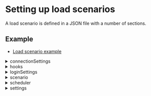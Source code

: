 # Setting up load scenarios

A load scenario is defined in a JSON file with a number of sections.


## Example

* [Load scenario example](./examples/configuration_example.json)

<details>
<summary>connectionSettings</summary>

## Connection settings section

This section of the JSON file contains connection information.

JSON Web Token (JWT), an open standard for creation of access tokens, or WebSocket can be used for authentication. When using JWT, the private key must be available in the path defined by `jwtsettings.keypath`.

* `mode`: Authentication mode
    * `jwt`: JSON Web Token
    * `ws`: WebSocket
* `jwtsettings`: (JWT only) Settings for the JWT connection.
  * `keypath`: Local path to the JWT key file.
  * `jwtheader`: JWT headers as an escaped JSON string. Custom headers to be added to the JWT header.
  * `claims`: JWT claims as an escaped JSON string.
  * `alg`: The signing method used for the JWT. Defaults to `RS512`, if omitted.
      * For keyfiles in RSA format, supports `RS256`, `RS384` or `RS512`.
      * For keyfiles in EC format, supports `ES256`, `ES384` or `ES512`.
* `wssettings`: (WebSocket only) Settings for the WebSocket connection.
* `server`: Qlik Sense host.
* `virtualproxy`: Prefix for the virtual proxy that handles the virtual users.
* `rawurl`: Define the connect URL manually instead letting the `openapp` action do it. **Note**: The protocol must be `wss://` or `ws://`.
* `port`: Set another port than default (`80` for http and `443` for https).
* `security`: Use TLS (SSL) (`true` / `false`).
* `allowuntrusted`: Allow untrusted (for example, self-signed) certificates (`true` / `false`). Defaults to `false`, if omitted.
* `appext`: Replace `app` in the connect URL for the `openapp` action. Defaults to `app`, if omitted.
* `headers`: Headers to use in requests.

### Examples

#### JWT authentication

```json
"connectionSettings": {
    "server": "myserver.com",
    "mode": "jwt",
    "virtualproxy": "jwt",
    "security": true,
    "allowuntrusted": false,
    "jwtsettings": {
        "keypath": "mock.pem",
        "claims": "{\"user\":\"{{.UserName}}\",\"directory\":\"{{.Directory}}\"}"
    }
}
```

* `jwtsettings`:

The strings for `reqheader`, `jwtheader` and `claims` are processed as a GO template where the `User` struct can be used as data:
```golang
struct {
	UserName  string
	Password  string
	Directory string
	}
```
There is also support for the `time.Now` method using the function `now`.

* `jwtheader`:

The entries for message authentication code algorithm, `alg`, and token type, `typ`, are added automatically to the header and should not be included.
    
**Example:** To add a key ID header, `kid`, add the following string:
```json
{
	"jwtheader": "{\"kid\":\"myKeyId\"}"
}
```

* `claims`:

**Example:** For on-premise JWT authentication (with the user and directory set as keys in the QMC), add the following string:
```json
{
	"claims": "{\"user\": \"{{.UserName}}\",\"directory\": \"{{.Directory}}\"}"
}
```
**Example:** To add the time at which the JWT was issued, `iat` ("issued at"), add the following string:
```json
{
	"claims": "{\"iat\":{{now.Unix}}"
}
```
**Example:** To add the expiration time, `exp`, with 5 hours expiration (time.Now uses nanoseconds), add the following string:
```json
{
	"claims": "{\"exp\":{{(now.Add 18000000000000).Unix}}}"
}
```

#### Static header authentication

```json
connectionSettings": {
	"server": "myserver.com",
	"mode": "ws",
	"security": true,
	"virtualproxy" : "header",
	"headers" : {
		"X-Qlik-User-Header" : "{{.UserName}}"
}
```

<hr></details>

<details>
<summary>hooks</summary>

## Hooks section

This section contains the possibility to define hooks, which will send requests to a defined endpoint before and after a test execution.

* `preexecute`: Pre execution hook. Can be used to send a request to an endpoint before a test starts.
  * `url`: Url to send a request towards.
  * `method`: Method of request, defaults to none.
  * `payload`: (optional) Content of request.
  * `respcodes`: Accepted response codes, defaults to 200.
  * `contenttype`: Request content-type header. Defaults to application/json.
  * `extractors`: Extractors, can be used to extract a value from the response to be used on subsequent hook, or to validate that a that part of a response has a specific value.
    * `Name`: Name of extractor, this name is what is later used to when accessing the extracted data in a template such as {{ .Vars.MyExtractorName }}.
    * `path`: Path to data to extract, e.g. /id to extract the data my-id from from a parameter *id* in JSON root.
    * `faillevel`: Defines how to report data extraction or validation failure.
        * `none`: Do nothing.
        * `info`: Log an info log row.
        * `warning`: Log a warning log row.
        * `error`: Log a error row and abort script.
    * `validator`: Validate that part of the response has a specific value
      * `type`: Value should be of this type.
          * `none`: Default type, no validation of value will be done.
          * `bool`: Value should be a boolean.
          * `number`: Value should be a number.
          * `string`: Value should be a string.
      * `value`: Validate the value is exactly equal to this.
  * `headers`: Custom headers to add to the request.
    * `name`: Name of header.
    * `value`: Value of header.
* `postexecute`: Post execution hook. Can be used to send a request to an endpoint after a test is done.
  * `url`: Url to send a request towards.
  * `method`: Method of request, defaults to none.
  * `payload`: (optional) Content of request.
  * `respcodes`: Accepted response codes, defaults to 200.
  * `contenttype`: Request content-type header. Defaults to application/json.
  * `extractors`: Extractors, can be used to extract a value from the response to be used on subsequent hook, or to validate that a that part of a response has a specific value.
    * `Name`: Name of extractor, this name is what is later used to when accessing the extracted data in a template such as {{ .Vars.MyExtractorName }}.
    * `path`: Path to data to extract, e.g. /id to extract the data my-id from from a parameter *id* in JSON root.
    * `faillevel`: Defines how to report data extraction or validation failure.
        * `none`: Do nothing.
        * `info`: Log an info log row.
        * `warning`: Log a warning log row.
        * `error`: Log a error row and abort script.
    * `validator`: Validate that part of the response has a specific value
      * `type`: Value should be of this type.
          * `none`: Default type, no validation of value will be done.
          * `bool`: Value should be a boolean.
          * `number`: Value should be a number.
          * `string`: Value should be a string.
      * `value`: Validate the value is exactly equal to this.
  * `headers`: Custom headers to add to the request.
    * `name`: Name of header.
    * `value`: Value of header.

### Example

#### Send a request to slack that a test is starting.

```json
"hooks": {
    "preexecute": {
        "url": "https://hooks.slack.com/services/XXXXXXXXX/YYYYYYYYYYY/ZZZZZZZZZZZZZZZZZZZZZZZZ",
        "method": "POST",
        "payload": "{ \"text\": \"Running test with {{ .Scheduler.ConcurrentUsers }} concurrent users and {{ .Scheduler.Iterations }} iterations towards {{ .ConnectionSettings.Server }}.\"}",
        "contenttype": "application/json"
    },
    "postexecute": {
        "url": "https://hooks.slack.com/services/XXXXXXXXX/YYYYYYYYYYY/ZZZZZZZZZZZZZZZZZZZZZZZZ",
        "method": "POST",
        "payload": "{ \"text\": \"Test finished with {{ .Counters.Errors }} errors and {{ .Counters.Warnings }} warnings. Total Sessions: {{ .Counters.Sessions }}\"}"
    }
}
```

This will send a message on test startup such as:

```text
Running test with 10 concurrent users and 2 iterations towards MyServer.com.
```

And a message on test finished such as:

```text
Test finished with 4 errors and 12 warnings. Total Sessions: 20.
```

#### Ask an endpoint before execution if test is ok to run

```json
"hooks": {
    "preexecute": {
        "url": "http://myserver:8080/oktoexecute",
        "method": "POST",
        "headers": [
            {
                "name" : "someheader",
                "value": "headervalue"
            }
        ],
        "payload": "{\"testID\": \"12345\",\"startAt\": \"{{now.Format \"2006-01-02T15:04:05Z07:00\"}}\"}",
        "extractors": [
            {
                "name": "oktorun",
                "path" : "/oktorun",
                "faillevel": "error",
                "validator" : {
                    "type": "bool",
                    "value": "true"
                }
            }
        ]
    }
}
```

This will POST a request to `http://myserver:8080/oktoexecute` with the body:

```json
{
    "testID": "12345",
    "startAt": "2021-05-06T08:00:00Z01:00"
}
```

For a test started at `2021-05-06T08:00:00` in timezone UTC+1.

Let's assume the response from this endpoint is:

```json
{
    "oktorun": false
}
```

The validator with path `/oktorun` will extract the value `false` and compare to the value defined in the validator, in this case `true`. Since the they are not equal the test will stop with error before starting exection.

<hr></details>

<details>
<summary>loginSettings</summary>

## Login settings section

This section of the JSON file contains information on the login settings.

* `type`: Type of login request
    * `prefix`: Add a prefix (specified by the `prefix` setting below) to the username, so that it will be `prefix_{session}`.
    * `userlist`: List of users as specified by the `userList` setting below.
    * `fromfile`: List of users from a file with 1 user per row and the format `username;directory;password`
    * `none`: Do not add a prefix to the username, so that it will be `{session}`.
* `settings`: 
    * `userList`: List of users for the `userlist` login request type. Directory and password can be specified per user or outside the list of usernames, which means that they are inherited by all users.
    * `filename`: Path to file with users.
  * `prefix`: Prefix to add to the username, so that it will be `prefix_{session}`.
  * `directory`: Directory to set for the users.

### Examples

#### Prefix login request type

```json
"loginSettings": {
   "type": "prefix",
   "settings": {
       "directory": "anydir",
       "prefix": "Nunit"
   }
}
```

#### Userlist login request type

```json
"loginSettings": {
  "type": "userlist",
  "settings": {
    "userList": [
      {
        "username": "sim1@myhost.example",
        "directory": "anydir1",
        "password": "MyPassword1"
      },
      {
        "username": "sim2@myhost.example"
      }
    ],
    "directory": "anydir2",
    "password": "MyPassword2"
  }
}
```

#### Fromfile login request type

Reads a user list from file. 1 User per row of the and with the format `username;directory;password`. `directory` and `password` are optional, if none are defined for a user it will use the default values on settings (i.e. `defaultdir` and `defaultpassword`). If the used authentication type doesn't use `directory` or `password` these can be omitted.

Definition with default values:

```json
"loginSettings": {
  "type": "fromfile",
  "settings": {
    "filename": "./myusers.txt",
    "directory": "defaultdir",
    "password": "defaultpassword"
  }
}
```

Definition without default values:

```json
"loginSettings": {
  "type": "fromfile",
  "settings": {
    "filename": "./myusers.txt"
  }
}
```

This is a valid format of a file.

```text
testuser1
testuser2;myspecialdirectory
testuser3;;somepassword
testuser4;specialdir;anotherpassword
testuser5;;A;d;v;a;n;c;e;d;;P;a;s;s;w;o;r;d;
```

*testuser1* will get default `directory` and `password`, *testuser3* and *testuser5* will get default `directory`.

<hr></details>

<details>
<summary>scenario</summary>

## Scenario section

This section of the JSON file contains the actions that are performed in the load scenario.

### Structure of an action entry

All actions follow the same basic structure: 

* `action`: Name of the action to execute.
* `label`: (optional) Custom string set by the user. This can be used to distinguish the action from other actions of the same type when analyzing the test results.
* `disabled`: (optional) Disable action (`true` / `false`). If set to `true`, the action is not executed.
* `settings`: Most, but not all, actions have a settings section with action-specific settings.

### Example

```json
{
    "action": "actioname",
    "label": "custom label for analysis purposes",
    "disabled": false,
    "settings": {
        
    }
}
```

<details>
<summary>Common actions</summary>

# Common actions

These actions are applicable for most types of Qlik Sense deployments.

**Note:** It is recommended to prepend the actions listed here with an `openapp` action as most of them perform operations in an app context (such as making selections or changing sheets).


<details>
<summary>applybookmark</summary>

## ApplyBookmark action

Apply a bookmark in the current app.

**Note:** Specify *either* `title` *or* `id`, not both.

* `title`: Name of the bookmark (supports the use of [variables](#session_variables)).
* `id`: ID of the bookmark.
* `selectionsonly`: Apply selections only.

### Example

```json
{
    "action": "applybookmark",
    "settings": {
        "title": "My bookmark"
    }
}
```

<hr></details>

<details>
<summary>askhubadvisor</summary>

## AskHubAdvisor action

Perform a query in the Qlik Sense hub insight advisor.
* `querysource`: The source from which queries will be randomly picked.
    * `file`: Read queries from file defined by `file`.
    * `querylist`: Read queries from list defined by `querylist`.
* `querylist`: A list of queries. Plain strings are supported and will get a weight of `1`.
  * `weight`: A weight to set probablility of query being peformed.
  * `query`: A query sentence.
* `lang`: Query language.
* `maxfollowup`: The maximum depth of followup queries asked. A value of `0` means that a query from querysource is performed without followup queries.
* `file`: Path to query file.
* `app`: Optional name of app to pick in followup queries. If not set, a random app is picked.
* `saveimages`: Save images of charts to file.
* `saveimagefile`: File name of saved images. Defaults to server side file name. Supports [Session Variables](https://github.com/qlik-trial/gopherciser-oss/blob/master/docs/settingup.md#session-variables).
* `thinktime`: Settings for the `thinktime` action, which is automatically inserted before each followup. Defaults to a uniform distribution with mean=8 and deviation=4.
  * `type`: Type of think time
      * `static`: Static think time, defined by `delay`.
      * `uniform`: Random think time with uniform distribution, defined by `mean` and `dev`.
  * `delay`: Delay (seconds), used with type `static`.
  * `mean`: Mean (seconds), used with type `uniform`.
  * `dev`: Deviation (seconds) from `mean` value, used with type `uniform`.
* `followuptypes`: A list of followup types enabled for followup queries. If omitted, all types are enabled.
    * `app`: Enable followup queries which change app.
    * `measure`: Enable followups based on measures.
    * `dimension`: Enable followups based on dimensions.
    * `recommendation`: Enable followups based on recommendations.
    * `sentence`: Enable followup queries based on bare sentences.

### Examples

#### Pick queries from file

```json
{
    "action": "AskHubAdvisor",
    "settings": {
        "querysource": "file",
        "file": "queries.txt"
    }
}
```

The file `queries.txt` contains one query and an optional weight per line. The line format is `[WEIGHT;]QUERY`.
```txt
show sales per country
5; what is the lowest price of shoes
```

#### Pick queries from list

```json
{
    "action": "AskHubAdvisor",
    "settings": {
        "querysource": "querylist",
        "querylist": ["show sales per country", "what is the lowest price of shoes"]
    }
}
```

#### Perform followup queries if possible (default: 0)

```json
{
    "action": "AskHubAdvisor",
    "settings": {
        "querysource": "querylist",
        "querylist": ["show sales per country", "what is the lowest price of shoes"],
        "maxfollowup": 3
    }
}
```

#### Change lanuage (default: "en")

```json
{
    "action": "AskHubAdvisor",
    "settings": {
        "querysource": "querylist",
        "querylist": ["show sales per country", "what is the lowest price of shoes"],
        "lang": "fr"
    }
}
```

#### Weights in querylist

```json
{
    "action": "AskHubAdvisor",
    "settings": {
        "querysource": "querylist",
        "querylist": [
            {
                "query": "show sales per country",
                "weight": 5,
            },
            "what is the lowest price of shoes"
        ]
    }
}
```

#### Thinktime before followup queries

See detailed examples of settings in the documentation for thinktime action.

```json
{
    "action": "AskHubAdvisor",
    "settings": {
        "querysource": "querylist",
        "querylist": [
            "what is the lowest price of shoes"
        ],
        "maxfollowup": 5,
        "thinktime": {
            "type": "static",
            "delay": 5
        }
    }
}
```

#### Ask followups only based on app selection


```json
{
    "action": "AskHubAdvisor",
    "settings": {
        "querysource": "querylist",
        "querylist": [
            "what is the lowest price of shoes"
        ],
        "maxfollowup": 5,
        "followuptypes": ["app"]
    }
}
```

#### Save chart images to file

```json
{
    "action": "AskHubAdvisor",
    "settings": {
        "querysource": "querylist",
        "querylist": [
            "show price per shoe type"
        ],
        "maxfollowup": 5,
        "saveimages": true
    }
}
```

#### Save chart images to file with custom name

The `saveimagefile` file name template setting supports
[Session Variables](https://github.com/qlik-trial/gopherciser-oss/blob/master/docs/settingup.md#session-variables).
You can apart from session variables include the following action local variables in the `saveimagefile` file name template:
- .Local.ImageCount - _the number of images written to file_
- .Local.ServerFileName - _the server side name of image file_
- .Local.Query - _the query sentence_
- .Local.AppName - _the name of app, if any app, where query is asked_
- .Local.AppID - _the id of app, if any app, where query is asked_

```json
{
    "action": "AskHubAdvisor",
    "settings": {
        "querysource": "querylist",
        "querylist": [
            "show price per shoe type"
        ],
        "maxfollowup": 5,
        "saveimages": true,
        "saveimagefile": "{{.Local.Query}}--app-{{.Local.AppName}}--user-{{.UserName}}--thread-{{.Thread}}--session-{{.Session}}"
    }
}
```

<hr></details>

<details>
<summary>changesheet</summary>

## ChangeSheet action

Change to a new sheet, unsubscribe to the currently subscribed objects, and subscribe to all objects on the new sheet.

The action supports getting data from the following objects:

* Listbox
* Filter pane
* Bar chart
* Scatter plot
* Map (only the first layer)
* Combo chart
* Table
* Pivot table
* Line chart
* Pie chart
* Tree map
* Text-Image
* KPI
* Gauge
* Box plot
* Distribution plot
* Histogram
* Auto chart (including any support generated visualization from this list)
* Waterfall chart

* `id`: GUID of the sheet to change to.

### Example

```json
{
     "label": "Change Sheet Dashboard",
     "action": "ChangeSheet",
     "settings": {
         "id": "TFJhh"
     }
}
```

<hr></details>

<details>
<summary>clearall</summary>

## ClearAll action

Clear all selections in an app.


### Example

```json
{
    "action": "clearall",
    "label": "Clear all selections (1)"
}
```

<hr></details>

<details>
<summary>clearfield</summary>

## ClearField action

Clear selections in a field.

* `name`: Name of field to clear.

### Example

```json
{
    "action": "clearfield",
    "label": "Clear selections in Alpha",
    "settings" : {
        "name": "Alpha"
    }
}
```

<hr></details>

<details>
<summary>clickactionbutton</summary>

## ClickActionButton action

A `ClickActionButton`-action simulates clicking an _action-button_. An _action-button_ is a sheet item which, when clicked, executes a series of actions. The series of actions contained by an action-button begins with any number _generic button-actions_ and ends with an optional _navigation button-action_.

### Supported button-actions
#### Generic button-actions
- Apply bookmark
- Move backward in all selections
- Move forward in all selections
- Lock all selections
- Clear all selections
- Lock field
- Unlock field
- Select all in field
- Select alternatives in field
- Select excluded in field
- Select possible in field
- Select values matching search criteria in field
- Clear selection in field
- Toggle selection in field
- Set value of variable

#### Navigation button-actions
- Change to first sheet
- Change to last sheet
- Change to previous sheet
- Change sheet by name
- Change sheet by ID
* `id`: ID of the action-button to click.

### Examples

```json
{
     "label": "ClickActionButton",
     "action": "ClickActionButton",
     "settings": {
         "id": "951e2eee-ad49-4f6a-bdfe-e9e3dddeb2cd"
     }
}
```

<hr></details>

<details>
<summary>containertab</summary>

## Containertab action

A `Containertab` action simulates switching the active object in a `container` object.

* `mode`: Mode for container tab switching, one of: `objectid`, `random` or `index`.
    * `objectid`: Switch to tab with object defined by `objectid`.
    * `random`: Switch to a random visible tab within the container.
    * `index`: Switch to tab with zero based index defined but `index`.
* `containerid`: ID of the container object.
* `objectid`: ID of the object to set as active, used with mode `objectid`.
* `index`: Zero based index of tab to switch to, used with mode `index`.

### Examples

```json
{
  "label": "Switch to object qwerty in container object XYZ",
  "action": "containertab",
  "settings": {
    "containerid": "xyz",
    "mode": "id",
    "objectid" : "qwerty"
  }
}
```

```json
{
  "label": "Switch to random object in container object XYZ",
  "action": "containertab",
  "settings": {
    "containerid": "xyz",
    "mode": "random"
  }
}
```

```json
{
  "label": "Switch to object in first tab in container object XYZ",
  "action": "containertab",
  "settings": {
    "containerid": "xyz",
    "mode": "index",
    "index": 0
  }
}
```

<hr></details>

<details>
<summary>createbookmark</summary>

## CreateBookmark action

Create a bookmark from the current selection and selected sheet.

**Note:** Both `title` and `id` can be used to identify the bookmark in subsequent actions. 

* `title`: Name of the bookmark (supports the use of [variables](#session_variables)).
* `id`: ID of the bookmark.
* `description`: (optional) Description of the bookmark to create.
* `nosheet`: Do not include the sheet location in the bookmark.
* `savelayout`: Include the layout in the bookmark.

### Example

```json
{
    "action": "createbookmark",
    "settings": {
        "title": "my bookmark",
        "description": "This bookmark contains some interesting selections"
    }
}
```

<hr></details>

<details>
<summary>createsheet</summary>

## CreateSheet action

Create a new sheet in the current app.

* `id`: (optional) ID to be used to identify the sheet in any subsequent `changesheet`, `duplicatesheet`, `publishsheet` or `unpublishsheet` action.
* `title`: Name of the sheet to create.
* `description`: (optional) Description of the sheet to create.

### Example

```json
{
    "action": "createsheet",
    "settings": {
        "title" : "Generated sheet"
    }
}
```

<hr></details>

<details>
<summary>deletebookmark</summary>

## DeleteBookmark action

Delete one or more bookmarks in the current app.

**Note:** Specify *either* `title` *or* `id`, not both.

* `title`: Name of the bookmark (supports the use of [variables](#session_variables)).
* `id`: ID of the bookmark.
* `mode`: 
    * `single`: Delete one bookmark that matches the specified `title` or `id` in the current app.
    * `matching`: Delete all bookmarks with the specified `title` in the current app.
    * `all`: Delete all bookmarks in the current app.

### Example

```json
{
    "action": "deletebookmark",
    "settings": {
        "mode": "single",
        "title": "My bookmark"
    }
}
```

<hr></details>

<details>
<summary>deletesheet</summary>

## DeleteSheet action

Delete one or more sheets in the current app.

**Note:** Specify *either* `title` *or* `id`, not both.

* `mode`: 
    * `single`: Delete one sheet that matches the specified `title` or `id` in the current app.
    * `matching`: Delete all sheets with the specified `title` in the current app.
    * `allunpublished`: Delete all unpublished sheets in the current app.
* `title`: (optional) Name of the sheet to delete.
* `id`: (optional) GUID of the sheet to delete.

### Example

```json
{
    "action": "deletesheet",
    "settings": {
        "mode": "matching",
        "title": "Test sheet"
    }
}
```

<hr></details>

<details>
<summary>disconnectapp</summary>

## DisconnectApp action

Disconnect from an already connected app.


### Example

```json
{
    "label": "Disconnect from server",
    "action" : "disconnectapp"
}
```

<hr></details>

<details>
<summary>disconnectenvironment</summary>

## DisconnectEnvironment action

Disconnect from an environment. This action will disconnect open websockets towards sense and events. The action is not needed for most scenarios, however if a scenario mixes different types of environmentsor uses custom actions towards external environment, it should be used directly after the last action towards the environment.

Since the action also disconnects any open websocket to Sense apps, it does not need to be preceeded with a `disconnectapp` action.


### Example

```json
{
    "label": "Disconnect from environment",
    "action" : "disconnectenvironment"
}
```

<hr></details>

<details>
<summary>dosave</summary>

## DoSave action

`DoSave` issues a command to engine to save the currently open app. If the simulated user does not have permission to save the app it will result in an error.

### Example

```json
{
    "label": "Save MyApp",
    "action" : "dosave"
}
```

<hr></details>

<details>
<summary>duplicatesheet</summary>

## DuplicateSheet action

Duplicate a sheet, including all objects.

* `id`: ID of the sheet to clone.
* `changesheet`: Clear the objects currently subscribed to and then subribe to all objects on the cloned sheet (which essentially corresponds to using the `changesheet` action to go to the cloned sheet) (`true` / `false`). Defaults to `false`, if omitted.
* `save`: Execute `saveobjects` after the cloning operation to save all modified objects (`true` / `false`). Defaults to `false`, if omitted.
* `cloneid`: (optional) ID to be used to identify the sheet in any subsequent `changesheet`, `duplicatesheet`, `publishsheet` or `unpublishsheet` action.

### Example

```json
{
    "action": "duplicatesheet",
    "label": "Duplicate sheet1",
    "settings":{
        "id" : "mBshXB",
        "save": true,
        "changesheet": true
    }
}
```

<hr></details>

<details>
<summary>iterated</summary>

## Iterated action

Loop one or more actions.

**Note:** This action does not require an app context (that is, it does not have to be prepended with an `openapp` action).

* `iterations`: Number of loops.
* `actions`: Actions to iterate
  * `action`: Name of the action to execute.
  * `label`: (optional) Custom string set by the user. This can be used to distinguish the action from other actions of the same type when analyzing the test results.
  * `disabled`: (optional) Disable action (`true` / `false`). If set to `true`, the action is not executed.
  * `settings`: Most, but not all, actions have a settings section with action-specific settings.

### Example

```json
//Visit all sheets twice
{
     "action": "iterated",
     "label": "",
     "settings": {
         "iterations" : 2,
         "actions" : [
            {
                 "action": "sheetchanger"
            },
            {
                "action": "thinktime",
                "settings": {
                    "type": "static",
                    "delay": 5
                }
            }
         ]
     }
}
```

<hr></details>

<details>
<summary>listboxselect</summary>

## ListBoxSelect action

Perform list object specific selectiontypes in listbox.


* `id`: ID of the listbox in which to select values.
* `type`: Selection type.
    * `all`: Select all values.
    * `alternative`: Select alternative values.
    * `excluded`: Select excluded values.
    * `possible`: Select possible values.
* `accept`: Accept or abort selection after selection (only used with `wrap`) (`true` / `false`).
* `wrap`: Wrap selection with Begin / End selection requests (`true` / `false`).

### Examples

```json
{
     "label": "ListBoxSelect",
     "action": "ListBoxSelect",
     "settings": {
         "id": "951e2eee-ad49-4f6a-bdfe-e9e3dddeb2cd",
         "type": "all",
         "wrap": true,
         "accept": true
     }
}
```

<hr></details>

<details>
<summary>openapp</summary>

## OpenApp action

Open an app.

**Note:** If the app name is used to specify which app to open, this action cannot be the first action in the scenario. It must be preceded by an action that can populate the artifact map, such as `openhub`.

* `appmode`: App selection mode
    * `current`: (default) Use the current app, selected by an app selection in a previous action
    * `guid`: Use the app GUID specified by the `app` parameter.
    * `name`: Use the app name specified by the `app` parameter.
    * `random`: Select a random app from the artifact map, which is filled by e.g. `openhub`
    * `randomnamefromlist`: Select a random app from a list of app names. The `list` parameter should contain a list of app names.
    * `randomguidfromlist`: Select a random app from a list of app GUIDs. The `list` parameter should contain a list of app GUIDs.
    * `randomnamefromfile`: Select a random app from a file with app names. The `filename` parameter should contain the path to a file in which each line represents an app name.
    * `randomguidfromfile`: Select a random app from a file with app GUIDs. The `filename` parameter should contain the path to a file in which each line represents an app GUID.
    * `round`: Select an app from the artifact map according to the round-robin principle.
    * `roundnamefromlist`: Select an app from a list of app names according to the round-robin principle. The `list` parameter should contain a list of app names.
    * `roundguidfromlist`: Select an app from a list of app GUIDs according to the round-robin principle. The `list` parameter should contain a list of app GUIDs.
    * `roundnamefromfile`: Select an app from a file with app names according to the round-robin principle. The `filename` parameter should contain the path to a file in which each line represents an app name.
    * `roundguidfromfile`: Select an app from a file with app GUIDs according to the round-robin principle. The `filename` parameter should contain the path to a file in which each line represents an app GUID.
* `app`: App name or app GUID (supports the use of [session variables](#session_variables)). Used with `appmode` set to `guid` or `name`.
* `list`: List of apps. Used with `appmode` set to `randomnamefromlist`, `randomguidfromlist`, `roundnamefromlist` or `roundguidfromlist`.
* `filename`: Path to a file in which each line represents an app. Used with `appmode` set to `randomnamefromfile`, `randomguidfromfile`, `roundnamefromfile` or `roundguidfromfile`.
* `externalhost`: (optional) Sets an external host to be used instead of `server` configured in connection settings.
* `unique`: Create unqiue engine session not re-using session from previous connection with same user. Defaults to false.

### Examples

```json
{
     "label": "OpenApp",
     "action": "OpenApp",
     "settings": {
         "appmode": "guid",
         "app": "7967af99-68b6-464a-86de-81de8937dd56"
     }
}
```
```json
{
     "label": "OpenApp",
     "action": "OpenApp",
     "settings": {
         "appmode": "randomguidfromlist",
         "list": ["7967af99-68b6-464a-86de-81de8937dd56", "ca1a9720-0f42-48e5-baa5-597dd11b6cad"]
     }
}
```

<hr></details>

<details>
<summary>productversion</summary>

## ProductVersion action

Request the product version from the server and, optionally, save it to the log. This is a lightweight request that can be used as a keep-alive message in a loop.

* `log`: Save the product version to the log (`true` / `false`). Defaults to `false`, if omitted.

### Example

```json
//Keep-alive loop
{
    "action": "iterated",
    "settings" : {
        "iterations" : 10,
        "actions" : [
            {
                "action" : "productversion"
            },
            {
                "action": "thinktime",
                "settings": {
                    "type": "static",
                    "delay": 30
                }
            }
        ]
    }
}
```

<hr></details>

<details>
<summary>publishbookmark</summary>

## PublishBookmark action

Publish a bookmark.

**Note:** Specify *either* `title` *or* `id`, not both.

* `title`: Name of the bookmark (supports the use of [variables](#session_variables)).
* `id`: ID of the bookmark.

### Example

Publish the bookmark with `id` "bookmark1" that was created earlier on in the script.

```json
{
    "label" : "Publish bookmark 1",
    "action": "publishbookmark",
    "disabled" : false,
    "settings" : {
        "id" : "bookmark1"
    }
}
```

Publish the bookmark with the `title` "bookmark of testuser", where "testuser" is the username of the simulated user.

```json
{
    "label" : "Publish bookmark 2",
    "action": "publishbookmark",
    "disabled" : false,
    "settings" : {
        "title" : "bookmark of {{.UserName}}"
    }
}
```

<hr></details>

<details>
<summary>publishsheet</summary>

## PublishSheet action

Publish sheets in the current app.

* `mode`: 
    * `allsheets`: Publish all sheets in the app.
    * `sheetids`: Only publish the sheets specified by the `sheetIds` array.
* `sheetIds`: (optional) Array of sheet IDs for the `sheetids` mode.

### Example
```json
{
     "label": "PublishSheets",
     "action": "publishsheet",
     "settings": {
       "mode": "sheetids",
       "sheetIds": ["qmGcYS", "bKbmgT"]
     }
}
```

<hr></details>

<details>
<summary>randomaction</summary>

## RandomAction action

Randomly select other actions to perform. This meta-action can be used as a starting point for your testing efforts, to simplify script authoring or to add background load.

`randomaction` accepts a list of action types between which to randomize. An execution of `randomaction` executes one or more of the listed actions (as determined by the `iterations` parameter), randomly chosen by a weighted probability. If nothing else is specified, each action has a default random mode that is used. An override is done by specifying one or more parameters of the original action.

Each action executed by `randomaction` is followed by a customizable `thinktime`.

**Note:** The recommended way to use this action is to prepend it with an `openapp` and a `changesheet` action as this ensures that a sheet is always in context.

* `actions`: List of actions from which to randomly pick an action to execute. Each item has a number of possible parameters.
  * `type`: Type of action
      * `thinktime`: See the `thinktime` action.
      * `sheetobjectselection`: Make random selections within objects visible on the current sheet. See the `select` action.
      * `changesheet`: See the `changesheet` action.
      * `clearall`: See the `clearall` action.
  * `weight`: The probabilistic weight of the action, specified as an integer. This number is proportional to the likelihood of the specified action, and is used as a weight in a uniform random selection.
  * `overrides`: (optional) Static overrides to the action. The overrides can include any or all of the settings from the original action, as determined by the `type` field. If nothing is specified, the default values are used.
* `thinktimesettings`: Settings for the `thinktime` action, which is automatically inserted after every randomized action.
  * `type`: Type of think time
      * `static`: Static think time, defined by `delay`.
      * `uniform`: Random think time with uniform distribution, defined by `mean` and `dev`.
  * `delay`: Delay (seconds), used with type `static`.
  * `mean`: Mean (seconds), used with type `uniform`.
  * `dev`: Deviation (seconds) from `mean` value, used with type `uniform`.
* `iterations`: Number of random actions to perform.

### Random action defaults

The following default values are used for the different actions:

* `thinktime`: Mirrors the configuration of `thinktimesettings`
* `sheetobjectselection`:

```json
{
     "settings": 
     {
         "id": <UNIFORMLY RANDOMIZED>,
         "type": "RandomFromAll",
         "min": 1,
         "max": 2,
         "accept": true
     }
}
```

* `changesheet`:

```json
{
     "settings": 
     {
         "id": <UNIFORMLY RANDOMIZED>
     }
}
```

* `clearall`:

```json
{
     "settings": 
     {
     }
}
```

### Examples

#### Generating a background load by executing 5 random actions

```json
{
    "action": "RandomAction",
    "settings": {
        "iterations": 5,
        "actions": [
            {
                "type": "thinktime",
                "weight": 1
            },
            {
                "type": "sheetobjectselection",
                "weight": 3
            },
            {
                "type": "changesheet",
                "weight": 5
            },
            {
                "type": "clearall",
                "weight": 1
            }
        ],
        "thinktimesettings": {
            "type": "uniform",
            "mean": 10,
            "dev": 5
        }
    }
}
```

#### Making random selections from excluded values

```json
{
    "action": "RandomAction",
    "settings": {
        "iterations": 1,
        "actions": [
            {
                "type": "sheetobjectselection",
                "weight": 1,
                "overrides": {
                  "type": "RandomFromExcluded",
                  "min": 1,
                  "max": 5
                }
            }
        ],
        "thinktimesettings": {
            "type": "static",
            "delay": 1
        }
    }
}
```

<hr></details>

<details>
<summary>reload</summary>

## Reload action

Reload the current app by simulating selecting **Load data** in the Data load editor. To select an app, preceed this action with an `openapp` action.

* `mode`: Error handling during the reload operation
    * `default`: Use the default error handling.
    * `abend`: Stop reloading the script, if an error occurs.
    * `ignore`: Continue reloading the script even if an error is detected in the script.
* `partial`: Enable partial reload (`true` / `false`). This allows you to add data to an app without reloading all data. Defaults to `false`, if omitted.
* `log`: Save the reload log as a field in the output (`true` / `false`). Defaults to `false`, if omitted. **Note:** This should only be used when needed as the reload log can become very large.

### Example

```json
{
    "action": "reload",
    "settings": {
        "mode" : "default",
        "partial": false
    }
}
```

<hr></details>

<details>
<summary>select</summary>

## Select action

Select random values in an object.

See the [Limitations](README.md#limitations) section in the README.md file for limitations related to this action.
 
* `id`: ID of the object in which to select values.
* `type`: Selection type
    * `randomfromall`: Randomly select within all values of the symbol table.
    * `randomfromenabled`: Randomly select within the white and light grey values on the first data page.
    * `randomfromexcluded`: Randomly select within the dark grey values on the first data page.
    * `randomdeselect`: Randomly deselect values on the first data page.
    * `values`: Select specific element values, defined by `values` array.
* `accept`: Accept or abort selection after selection (only used with `wrap`) (`true` / `false`).
* `wrap`: Wrap selection with Begin / End selection requests (`true` / `false`).
* `min`: Minimum number of selections to make.
* `max`: Maximum number of selections to make.
* `dim`: Dimension / column in which to select.
* `values`: Array of element values to select when using selection type `values`. These are the element values for a selection, not the values seen by the user.

### Example

Randomly select among all the values in object `RZmvzbF`.

```json
{
     "label": "ListBox Year",
     "action": "Select",
     "settings": {
         "id": "RZmvzbF",
         "type": "RandomFromAll",
         "accept": true,
         "wrap": false,
         "min": 1,
         "max": 3,
         "dim": 0
     }
}
```

Randomly select among all the enabled values (a.k.a "white" values) in object `RZmvzbF`.

```json
{
     "label": "ListBox Year",
     "action": "Select",
     "settings": {
         "id": "RZmvzbF",
         "type": "RandomFromEnabled",
         "accept": true,
         "wrap": false,
         "min": 1,
         "max": 3,
         "dim": 0
     }
}
```

#### Statically selecting specific values

This example selects specific element values in object `RZmvzbF`. These are the values which can be seen in a selection when e.g. inspecting traffic, it is not the data values presented to the user. E.g. when loading a table in the following order by a Sense loadscript:

```
Beta
Alpha
Gamma
```

which might be presented to the user sorted as

```
Alpha
Beta
Gamma
```

The element values will be Beta=0, Alpha=1 and Gamma=2.

To statically select "Gamma" in this case:

```json
{
     "label": "Select Gammma",
     "action": "Select",
     "settings": {
         "id": "RZmvzbF",
         "type": "values",
         "accept": true,
         "wrap": false,
         "values" : [2],
         "dim": 0
     }
}
```

<hr></details>

<details>
<summary>setscript</summary>

## SetScript action

Set the load script for the current app. To load the data from the script, use the `reload` action after the `setscript` action.

* `script`: Load script for the app (written as a string).

### Example

```json
{
    "action": "setscript",
    "settings": {
        "script" : "Characters:\nLoad Chr(RecNo()+Ord('A')-1) as Alpha, RecNo() as Num autogenerate 26;"
    }
}
```

<hr></details>

<details>
<summary>setscriptvar</summary>

## SetScriptVar action

Sets a variable which can be used within the same session. Cannot be accessed across different simulated users.

* `name`: Name of variable to set. Will overwrite any existing variable with same name.
* `type`: Type of the variable.
    * `string`: Variable of type string e.g. `my var value`.
    * `int`: Variable of type integer e.g. `6`.
    * `array`: Variable of type array e.g. `1,2,3`.
* `value`: Value to set to variable (supports the use of [session variables](#session_variables)).
* `sep`: Separator to use when separating string into array. Defaults to `,`.

### Example

Create a variable containing a string and use it in openapp.

```json
{
    "action": "setscriptvar",
    "settings": {
        "name": "mylocalvar",
        "type": "string",
        "value": "My app Name with number for session {{ .Session }}"
    }
},
{
    "action": "openapp",
    "settings": {
        "appmode": "name",
        "app": "{{ .ScriptVars.mylocalvar }}"
    }
}
```

Create a variable containing an integer and use it in a loop creating bookmarks numbered 1 to 5. Then in a different loop reset variable and delete the bookmarks.

```json
{
    "action": "setscriptvar",
    "settings": {
        "name": "BookmarkCounter",
        "type": "int",
        "value": "0"
    }
},
{
    "action": "iterated",
    "settings": {
        "iterations": 5,
        "actions": [
            {
                "action": "setscriptvar",
                "settings": {
                    "name": "BookmarkCounter",
                    "type": "int",
                    "value": "{{ add .ScriptVars.BookmarkCounter 1 }}"
                }
            },
            {
                "action": "createbookmark",
                "settings": {
                    "title": "Bookmark {{ .ScriptVars.BookmarkCounter }}",
                    "description": "This bookmark contains some interesting selections"
                }
            }
            
        ]
    }
},
{
    "action": "setscriptvar",
    "settings": {
        "name": "BookmarkCounter",
        "type": "int",
        "value": "0"
    }
},
{
    "action": "iterated",
    "disabled": false,
    "settings": {
        "iterations": 3,
        "actions": [
            {
                "action": "setscriptvar",
                "settings": {
                    "name": "BookmarkCounter",
                    "type": "int",
                    "value": "{{ .ScriptVars.BookmarkCounter | add 1}}"
                }
            },
            {
                "action": "deletebookmark",
                "settings": {
                    "mode": "single",
                    "title": "Bookmark {{ $element:=range.ScriptVars.BookmarkCounter }} {{ $element }}{{ end }}"
                }
            }
        ]
    }
}
```

Combine two variables `MyArrayVar` and `BookmarkCounter` to create 3 bookmarks with the names `Bookmark one`, `Bookmark two` and `Bookmark three`.

```json
{
    "action": "setscriptvar",
    "settings": {
        "name": "MyArrayVar",
        "type": "array",
        "value": "one,two,three,four,five",
        "sep": ","
    }           
},
{
    "action": "setscriptvar",
    "settings": {
        "name": "BookmarkCounter",
        "type": "int",
        "value": "0"
    }
},
{
    "action": "iterated",
    "disabled": false,
    "settings": {
        "iterations": 3,
        "actions": [
            {
                "action": "createbookmark",
                "settings": {
                    "title": "Bookmark {{ index .ScriptVars.MyArrayVar .ScriptVars.BookmarkCounter }}",
                    "description": "This bookmark contains some interesting selections"
                }
            },
            {
                "action": "setscriptvar",
                "settings": {
                    "name": "BookmarkCounter",
                    "type": "int",
                    "value": "{{ .ScriptVars.BookmarkCounter | add 1}}"
                }
            }
        ]
    }
}
 ```

A more advanced example.

Create a bookmark "BookmarkX" for each iteration in a loop, and add this to an array "MyArrayVar". After the first `iterated` action this will look like "Bookmark1,Bookmark2,Bookmark3". The second `iterated` action then deletes these bookmarks using the created array.

Dissecting the first array construction action. The `join` command takes the elements `.ScriptVars.MyArrayVar` and joins them together into a string separated by the separtor `,`. So with an array of [ elem1 elem2 ] this becomes a string as `elem1,elem2`. The `if` statement checks if the value of `.ScriptVars.BookmarkCounter` is 0, if it is 0 (i.e. the first iteration) it sets the string to `Bookmark1`. If it is not 0, it executes the join command on .ScriptVars.MyArrayVar, on iteration 3, the result of this would be `Bookmark1,Bookmark2` then it appends the fixed string `,Bookmark`, so far the string is `Bookmark1,Bookmark2,Bookmark`. Lastly it takes the value of `.ScriptVars.BookmarkCounter`, which is now 2, and adds 1 too it and appends, making the entire string `Bookmark1,Bookmark2,Bookmark3`.

 ```json
{
    "action": "setscriptvar",
    "settings": {
        "name": "BookmarkCounter",
        "type": "int",
        "value": "0"
    }
},
{
    "action": "iterated",
    "disabled": false,
    "settings": {
        "iterations": 3,
        "actions": [
            {
                "action": "setscriptvar",
                "settings": {
                    "name": "MyArrayVar",
                    "type": "array",
                    "value": "{{ if eq 0 .ScriptVars.BookmarkCounter }}Bookmark1{{ else }}{{ join .ScriptVars.MyArrayVar \",\" }},Bookmark{{ .ScriptVars.BookmarkCounter | add 1 }}{{ end }}",
                    "sep": ","
                }
            },
            {
                "action": "createbookmark",
                "settings": {
                    "title": "{{ index .ScriptVars.MyArrayVar .ScriptVars.BookmarkCounter }}",
                    "description": "This bookmark contains some interesting selections"
                }
            },
            {
                "action": "setscriptvar",
                "settings": {
                    "name": "BookmarkCounter",
                    "type": "int",
                    "value": "{{ .ScriptVars.BookmarkCounter | add 1}}"
                }
            }
        ]
    }
},
{
    "action": "setscriptvar",
    "settings": {
        "name": "BookmarkCounter",
        "type": "int",
        "value": "0"
    }
},
{
    "action": "iterated",
    "disabled": false,
    "settings": {
        "iterations": 3,
        "actions": [
            {
                "action": "deletebookmark",
                "settings": {
                    "mode": "single",
                    "title": "{{ index .ScriptVars.MyArrayVar .ScriptVars.BookmarkCounter }}"
                }
            },
            {
                "action": "setscriptvar",
                "settings": {
                    "name": "BookmarkCounter",
                    "type": "int",
                    "value": "{{ .ScriptVars.BookmarkCounter | add 1}}"
                }
            }
        ]
    }
}
 ```
<hr></details>

<details>
<summary>setsensevariable</summary>

## SetSenseVariable action

Sets a Qlik Sense variable on a sheet in the open app.

* `name`: Name of the Qlik Sense variable to set.
* `value`: Value to set the Qlik Sense variable to. (supports the use of [session variables](#session_variables))

### Example

Set a variable to 2000

```json
{
     "name": "vSampling",
     "value": "2000"
}
```
<hr></details>

<details>
<summary>sheetchanger</summary>

## SheetChanger action

Create and execute a `changesheet` action for each sheet in an app. This can be used to cache the inital state for all objects or, by chaining two subsequent `sheetchanger` actions, to measure how well the calculations in an app utilize the cache.


### Example

```json
{
    "label" : "Sheetchanger uncached",
    "action": "sheetchanger"
},
{
    "label" : "Sheetchanger cached",
    "action": "sheetchanger"
}
```

<hr></details>

<details>
<summary>smartsearch</summary>

## SmartSearch action

Perform a Smart Search in Sense app to find suggested selections.

* `searchtextsource`: Source for list of strings used for searching.
    * `searchtextlist` (default)
    * `searchtextfile`
* `searchtextlist`: List of of strings used for searching.
* `searchtextfile`: File path to file with one search string per line.
* `pastesearchtext`: 
    * `true`: Simulate pasting search text.
    * `false`: Simulate typing at normal speed (default).
* `makeselection`: Select a random search result.
    * `true`
    * `false`
* `selectionthinktime`: Think time before selection if `makeselection` is `true`, defaults to a 1 second delay.
  * `type`: Type of think time
      * `static`: Static think time, defined by `delay`.
      * `uniform`: Random think time with uniform distribution, defined by `mean` and `dev`.
  * `delay`: Delay (seconds), used with type `static`.
  * `mean`: Mean (seconds), used with type `uniform`.
  * `dev`: Deviation (seconds) from `mean` value, used with type `uniform`.


### Examples

#### Search with one search term
```json
{
    "action": "smartsearch",
    "label": "one term search",
    "settings": {
        "searchtextlist": [
            "term1"
        ]
    }
}
```

#### Search with two search terms
```json
{
    "action": "smartsearch",
    "label": "two term search",
    "settings": {
        "searchtextlist": [
            "term1 term2"
        ]
    }
}
```

#### Search with random selection of search text from list
```json
{
    "action": "smartsearch",
    "settings": {
        "searchtextlist": [
            "text1",
            "text2",
            "text3"
        ]
    }
}
```

#### Search with random selection of search text from file
```json
{
    "action": "smartsearch",
    "settings": {
        "searchtextsource": "searchtextfile",
        "searchtextfile": "data/searchtexts.txt"
    }
}
```
##### `data/searchtexts.txt`
```
search text
"quoted search text"
another search text
```

#### Simulate pasting search text

The default behavior is to simulate typing at normal speed.
```json
{
    "action": "smartsearch",
    "settings": {
        "pastesearchtext": true,
        "searchtextlist": [
            "text1"
        ]
    }
}
```

#### Make a random selection from search results
```json
{
    "action": "smartsearch",
    "settings": {
        "searchtextlist": [
            "term1"
        ],
        "makeselection": true,
        "selectionthinktime": {
            "type": "static",
            "delay": 2
        }
    }
}
```

#### Search with one search term including spaces
```json
{
    "action": "smartsearch",
    "settings": {
        "searchtextlist": [
            "\"word1 word2\""
        ]
    }
}
```

#### Search with two search terms, one of them including spaces
```json
{
    "action": "smartsearch",
    "label": "two term search, one including spaces",
    "settings": {
        "searchtextlist": [
            "\"word1 word2\" term2"
        ]
    }
}
```

#### Search with one search term including double quote
```json
{
    "action": "smartsearch",
    "label": "one term search including spaces",
    "settings": {
        "searchtext":
        "searchtextlist": [
            "\\\"hello"
        ]
    }
}
```

<hr></details>

<details>
<summary>subscribeobjects</summary>

## Subscribeobjects action

Subscribe to any object in the currently active app.

* `clear`: Remove any previously subscribed objects from the subscription list.
* `ids`: List of object IDs to subscribe to.

### Example

Subscribe to two objects in the currently active app and remove any previous subscriptions. 

```json
{
    "action" : "subscribeobjects",
    "label" : "clear subscriptions and subscribe to mBshXB and f2a50cb3-a7e1-40ac-a015-bc4378773312",
     "disabled": false,
    "settings" : {
        "clear" : true,
        "ids" : ["mBshXB", "f2a50cb3-a7e1-40ac-a015-bc4378773312"]
    }
}
```

Subscribe to an additional single object (or a list of objects) in the currently active app, adding the new subscription to any previous subscriptions.

```json
{
    "action" : "subscribeobjects",
    "label" : "add c430d8e2-0f05-49f1-aa6f-7234e325dc35 to currently subscribed objects",
     "disabled": false,
    "settings" : {
        "clear" : false,
        "ids" : ["c430d8e2-0f05-49f1-aa6f-7234e325dc35"]
    }
}
```
<hr></details>

<details>
<summary>thinktime</summary>

## ThinkTime action

Simulate user think time.

**Note:** This action does not require an app context (that is, it does not have to be prepended with an `openapp` action).

* `type`: Type of think time
    * `static`: Static think time, defined by `delay`.
    * `uniform`: Random think time with uniform distribution, defined by `mean` and `dev`.
* `delay`: Delay (seconds), used with type `static`.
* `mean`: Mean (seconds), used with type `uniform`.
* `dev`: Deviation (seconds) from `mean` value, used with type `uniform`.

### Examples

#### ThinkTime uniform

This simulates a think time of 10 to 15 seconds.

```json
{
     "label": "TimerDelay",
     "action": "thinktime",
     "settings": {
         "type": "uniform",
         "mean": 12.5,
         "dev": 2.5
     } 
} 
```

#### ThinkTime constant

This simulates a think time of 5 seconds.

```json
{
     "label": "TimerDelay",
     "action": "thinktime",
     "settings": {
         "type": "static",
         "delay": 5
     }
}
```

<hr></details>

<details>
<summary>unpublishbookmark</summary>

## UnpublishBookmark action

Unpublish a bookmark.

**Note:** Specify *either* `title` *or* `id`, not both.

* `title`: Name of the bookmark (supports the use of [variables](#session_variables)).
* `id`: ID of the bookmark.

### Example

Unpublish the bookmark with `id` "bookmark1" that was created earlier on in the script.

```json
{
    "label" : "Unpublish bookmark 1",
    "action": "unpublishbookmark",
    "disabled" : false,
    "settings" : {
        "id" : "bookmark1"
    }
}
```

Unpublish the bookmark with the `title` "bookmark of testuser", where "testuser" is the username of the simulated user.

```json
{
    "label" : "Unpublish bookmark 2",
    "action": "unpublishbookmark",
    "disabled" : false,
    "settings" : {
        "title" : "bookmark of {{.UserName}}"
    }
}
```

<hr></details>

<details>
<summary>unpublishsheet</summary>

## UnpublishSheet action

Unpublish sheets in the current app.

* `mode`: 
    * `allsheets`: Unpublish all sheets in the app.
    * `sheetids`: Only unpublish the sheets specified by the `sheetIds` array.
* `sheetIds`: (optional) Array of sheet IDs for the `sheetids` mode.

### Example
```json
{
     "label": "UnpublishSheets",
     "action": "unpublishsheet",
     "settings": {
       "mode": "allsheets"        
     }
}
```

<hr></details>

<details>
<summary>unsubscribeobjects</summary>

## Unsubscribeobjects action

Unsubscribe to any currently subscribed object.

* `ids`: List of object IDs to unsubscribe from.
* `clear`: Remove any previously subscribed objects from the subscription list.

### Example

Unsubscribe from a single object (or a list of objects).

```json
{
    "action" : "unsubscribeobjects",
    "label" : "unsubscribe from object maVjt and its children",
    "disabled": false,
    "settings" : {
        "ids" : ["maVjt"]
    }
}
```

Unsubscribe from all currently subscribed objects.

```json
{
    "action" : "unsubscribeobjects",
    "label" : "unsubscribe from all objects",
    "disabled": false,
    "settings" : {
        "clear": true
    }
}
```
<hr></details>

<hr></details>

<details>
<summary>Qlik Sense Enterprise on Windows (QSEoW) actions</summary>

## Qlik Sense Enterprise on Windows (QSEoW) actions

These actions are only applicable to Qlik Sense Enterprise on Windows (QSEoW) deployments.


<details>
<summary>deleteodag</summary>

## DeleteOdag action

Delete all user-generated on-demand apps for the current user and the specified On-Demand App Generation (ODAG) link.

* `linkname`: Name of the ODAG link from which to delete generated apps. The name is displayed in the ODAG navigation bar at the bottom of the *selection app*.

### Example

```json
{
    "action": "DeleteOdag",
    "settings": {
        "linkname": "Drill to Template App"
    }
}
```

<hr></details>

<details>
<summary>generateodag</summary>

## GenerateOdag action

Generate an on-demand app from an existing On-Demand App Generation (ODAG) link.

* `linkname`: Name of the ODAG link from which to generate an app. The name is displayed in the ODAG navigation bar at the bottom of the *selection app*.

### Example

```json
{
    "action": "GenerateOdag",
    "settings": {
        "linkname": "Drill to Template App"
    }
}
```

<hr></details>

<details>
<summary>openhub</summary>

## OpenHub action

Open the hub in a QSEoW environment.


### Example

```json
{
     "action": "OpenHub",
     "label": "Open the hub"
}
```

<hr></details>

<hr></details>


## Session variables

This section describes the session variables that can be used with some of the actions.

<details>
<summary><a name="session_variables"></a>Session variables</summary>

Some action parameters support session variables. A session variable is defined by putting the variable, prefixed by a dot, within double curly brackets, such as `{{.UserName}}`.

The following session variables are supported in actions:

* `UserName`: The simulated username. This is not the same as the authenticated user, but rather how the username was defined by [Login settings](#login_settings).  
* `Session`: The enumeration of the currently simulated session.
* `Thread`: The enumeration of the currently simulated "thread" or "concurrent user".
* `ScriptVars`: A map containing script variables added by the action `setscriptvar`.

The following variable is supported in the filename of the log file:

* `ConfigFile`: The filename of the config file, without file extension.

The following functions are supported:

* `now`: Evaluates Golang [time.Now()](https://golang.org/pkg/time/). 
* `hostname`: Hostname of the local machine.
* `timestamp`: Timestamp in `yyyyMMddhhmmss` format.
* `uuid`: Generate an uuid.
* `env`: Retrieve a specific environment variable. Takes one argument - the name of the environment variable to expand.
* `add`: Adds two integer values together and outputs the sum. E.g. `{{ add 1 2 }}`.
* `join`: Joins array elements together to a string separated by defined separator. E.g. `{{ join .ScriptVars.MyArray \",\" }}`.

### Example

```json
{
    "label" : "Create bookmark",
    "action": "createbookmark",
    "settings": {
        "title": "my bookmark {{.Thread}}-{{.Session}} ({{.UserName}})",
        "description": "This bookmark contains some interesting selections"
    }
},
{
    "label" : "Publish created bookmark",
    "action": "publishbookmark",
    "disabled" : false,
    "settings" : {
        "title": "my bookmark {{.Thread}}-{{.Session}} ({{.UserName}})",
    }
}

```

```json
{
  "action": "createbookmark",
  "settings": {
    "title": "{{env \"TITLE\"}}",
    "description": "This bookmark contains some interesting selections"
  }
}
```

```json
{
    "action": "setscriptvar",
    "settings": {
        "name": "BookmarkCounter",
        "type": "int",
        "value": "1"
    }
},
{
  "action": "createbookmark",
  "settings": {
    "title": "Bookmark no {{ add .ScriptVars.BookmarkCounter 1 }}",
    "description": "This bookmark will have the title Bookmark no 2"
  }
}
```

</details>


<hr></details>

<details>
<summary>scheduler</summary>

## Scheduler section

This section of the JSON file contains scheduler settings for the users in the load scenario.

* `type`: Type of scheduler
    * `simple`: Standard scheduler
* `iterationtimebuffer`: 
  * `mode`: Time buffer mode. Defaults to `nowait`, if omitted.
      * `nowait`: No time buffer in between the iterations.
      * `constant`: Add a constant time buffer after each iteration. Defined by `duration`.
      * `onerror`: Add a time buffer in case of an error. Defined by `duration`.
      * `minduration`: Add a time buffer if the iteration duration is less than `duration`.
  * `duration`: Duration of the time buffer (for example, `500ms`, `30s` or `1m10s`). Valid time units are `ns`, `us` (or `µs`), `ms`, `s`, `m`, and `h`.
* `instance`: Instance number for this instance. Use different instance numbers when running the same script in multiple instances to make sure the randomization is different in each instance. Defaults to 1.
* `reconnectsettings`: Settings for enabling re-connection attempts in case of unexpected disconnects.
  * `reconnect`: Enable re-connection attempts if the WebSocket is disconnected. Defaults to `false`.
  * `backoff`: Re-connection backoff scheme. Defaults to `[0.0, 2.0, 2.0, 2.0, 2.0, 2.0, 2.0, 2.0, 2.0, 2.0, 2.0]`, if left empty. An example backoff scheme could be `[0.0, 1.0, 10.0, 20.0]`:
      * `0.0`: If the WebSocket is disconnected, wait 0.0s before attempting to re-connect
      * `1.0`: If the previous attempt to re-connect failed, wait 1.0s before attempting again
      * `10.0`: If the previous attempt to re-connect failed, wait 10.0s before attempting again
      * `20.0`: If the previous attempt to re-connect failed, wait 20.0s before attempting again
* `settings`: 
  * `executionTime`: Test execution time (seconds). The sessions are disconnected when the specified time has elapsed. Allowed values are positive integers. `-1` means an infinite execution time.
  * `iterations`: Number of iterations for each 'concurrent' user to repeat. Allowed values are positive integers. `-1` means an infinite number of iterations.
  * `rampupDelay`: Time delay (seconds) scheduled in between each concurrent user during the startup period.
  * `concurrentUsers`: Number of concurrent users to simulate. Allowed values are positive integers.
  * `reuseUsers`: 
      * `true`: Every iteration for each concurrent user uses the same user and session.
      * `false`: Every iteration for each concurrent user uses a new user and session. The total number of users is the product of `concurrentusers` and `iterations`.
  * `onlyinstanceseed`: Disable session part of randomization seed. Defaults to `false`, if omitted.
      * `true`: All users and sessions have the same randomization sequence, which only changes if the `instance` flag is changed.
      * `false`: Normal randomization sequence, dependent on both the `instance` parameter and the current user session.

### Using `reconnectsettings`

If `reconnectsettings.reconnect` is enabled, the following is attempted:

1. Re-connect the WebSocket.
2. Get the currently opened app in the re-attached engine session.
3. Re-subscribe to the same object as before the disconnection.
4. If successful, the action during which the re-connect happened is logged as a successful action with `action` and `label` changed to `Reconnect(action)` and `Reconnect(label)`.
5. Restart the action that was executed when the disconnection occurred (unless it is a `thinktime` action, which will not be restarted).
6. Log an info row with info type `WebsocketReconnect` and with a semicolon-separated `details` section as follows: "success=`X`;attempts=`Y`;TimeSpent=`Z`"
    * `X`: True/false
    * `Y`: An integer representing the number of re-connection attempts
    * `Z`: The time spent re-connecting (ms)

### Example

Simple scheduler settings:

```json
"scheduler": {
   "type": "simple",
   "settings": {
       "executiontime": 120,
       "iterations": -1,
       "rampupdelay": 7.0,
       "concurrentusers": 10
   },
   "iterationtimebuffer" : {
       "mode": "onerror",
       "duration" : "5s"
   },
   "instance" : 2
}
```

Simple scheduler set to attempt re-connection in case of an unexpected WebSocket disconnection: 

```json
"scheduler": {
   "type": "simple",
   "settings": {
       "executiontime": 120,
       "iterations": -1,
       "rampupdelay": 7.0,
       "concurrentusers": 10
   },
   "iterationtimebuffer" : {
       "mode": "onerror",
       "duration" : "5s"
   },
    "reconnectsettings" : {
      "reconnect" : true
    }
}
```

<hr></details>

<details>
<summary>settings</summary>

## Settings section

This section of the JSON file contains timeout and logging settings for the load scenario.

* `timeout`: Timeout setting (seconds) for WebSocket requests.
* `logs`: Log settings
  * `traffic`: Log traffic information (`true` / `false`). Defaults to `false`, if omitted. **Note:** This should only be used for debugging purposes as traffic logging is resource-demanding.
  * `debug`: Log debug information (`true` / `false`). Defaults to `false`, if omitted.
  * `metrics`: Log traffic metrics (`true` / `false`). Defaults to `false`, if omitted. **Note:** This should only be used for debugging purposes as traffic logging is resource-demanding.
  * `regression`: Log regression data (`true` / `false`). Defaults to `false`, if omitted. **Note:** Do not log regression data when testing performance. **Note** With regression logging enabled, the the scheduler is implicitly set to execute the scenario as one user for one iteration.
  * `filename`: Name of the log file (supports the use of [variables](#session_variables)).
  * `format`: Log format. Defaults to `tsvfile`, if omitted.
      * `tsvfile`: Log to file in TSV format and output status to console.
      * `tsvconsole`: Log to console in TSV format without any status output.
      * `jsonfile`: Log to file in JSON format and output status to console.
      * `jsonconsole`: Log to console in JSON format without any status output.
      * `console`: Log to console in color format without any status output.
      * `combined`: Log to file in TSV format and to console in JSON format.
      * `no`: Default logs and status output turned off.
      * `onlystatus`: Default logs turned off, but status output turned on.
  * `summary`: Type of summary to display after the test run. Defaults to simple for minimal performance impact.
      * `0` or `undefined`: Simple, single-row summary
      * `1` or `none`: No summary
      * `2` or `simple`: Simple, single-row summary
      * `3` or `extended`: Extended summary that includes statistics on each unique combination of action, label and app GUID
      * `4` or `full`: Same as extended, but with statistics on each unique combination of method and endpoint added
* `outputs`: Used by some actions to save results to a file.
  * `dir`: Directory in which to save artifacts generated by the script (except log file).
* `maxerrors`: Break execution if max errors exceeded. 0 - Do not break. Defaults to 0.

### Examples

```json
"settings": {
	"timeout": 300,
	"logs": {
		"traffic": false,
		"debug": false,
		"filename": "logs/{{.ConfigFile}}-{{timestamp}}.log"
	}
}
```

```json
"settings": {
	"timeout": 300,
	"logs": {
		"filename": "logs/scenario.log"
	},
	"outputs" : {
	    "dir" : "./outputs"
	}
}
```

<hr></details>

